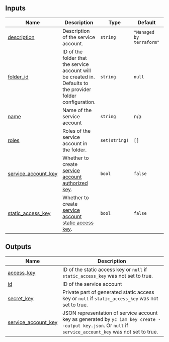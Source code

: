 ## Inputs

| Name | Description | Type | Default | Required |
|------|-------------|------|---------|:--------:|
| <a name="input_description"></a> [description](#input\_description) | Description of the service account. | `string` | `"Managed by terraform"` | no |
| <a name="input_folder_id"></a> [folder\_id](#input\_folder\_id) | ID of the folder that the service account will be created in. Defaults to the provider folder configuration. | `string` | `null` | no |
| <a name="input_name"></a> [name](#input\_name) | Name of the service account | `string` | n/a | yes |
| <a name="input_roles"></a> [roles](#input\_roles) | Roles of the service account in the folder. | `set(string)` | `[]` | no |
| <a name="input_service_account_key"></a> [service\_account\_key](#input\_service\_account\_key) | Whether to create [service account authorized key](https://cloud.yandex.com/docs/iam/concepts/authorization/key). | `bool` | `false` | no |
| <a name="input_static_access_key"></a> [static\_access\_key](#input\_static\_access\_key) | Whether to create [service account static access key](https://cloud.yandex.com/docs/iam/operations/sa/create-access-key). | `bool` | `false` | no |

## Outputs

| Name | Description |
|------|-------------|
| <a name="output_access_key"></a> [access\_key](#output\_access\_key) | ID of the static access key or `null` if `static_access_key` was not set to true. |
| <a name="output_id"></a> [id](#output\_id) | ID of the service account |
| <a name="output_secret_key"></a> [secret\_key](#output\_secret\_key) | Private part of generated static access key or `null` if `static_access_key` was not set to true. |
| <a name="output_service_account_key"></a> [service\_account\_key](#output\_service\_account\_key) | JSON representation of service account key as generated by `yc iam key create --output key.json`. Or `null` if `service_account_key` was not set to true. |
